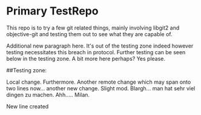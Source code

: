 Primary TestRepo
========

This repo is to try a few git related things, mainly involving libgit2 and objective-git and testing them out to see what they are capable of.

Additional new paragraph here. It's out of the testing zone indeed however testing necessitates this breach in protocol. Further testing can be seen below in the testing zone. A bit more here perhaps? Yes please.

##Testing zone:

Local change. Furthermore. Another remote change which may span onto two lines now... another new change. Slight mod. Blargh... man hat sehr viel dingen zu machen. Ahh..... Milan.

New line created
